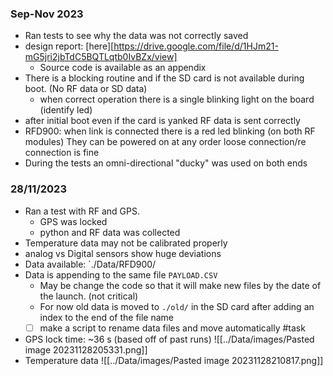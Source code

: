 
### Sep-Nov 2023

- Ran tests to see why the data was not correctly saved
- design report: [here][https://drive.google.com/file/d/1HJm21-mG5jri2jbTdC5BQTLqtb0IvBZx/view]
	- Source code is available as an appendix
- There is a blocking routine and if the SD card is not available during boot. (No RF data or SD data)
	- when correct operation there is a single blinking light on the board (identify led)
- after initial boot even if the card is yanked RF data is sent correctly
- RFD900: when link is connected there is a red led blinking (on both RF modules) They can be powered on at any order loose connection/re connection is fine 
- During the tests an omni-directional "ducky" was used on both ends

### 28/11/2023 

- Ran a test with RF and GPS.
	- GPS was locked
	- python and RF data was collected
- Temperature data may not be calibrated properly 
-  analog vs Digital sensors show huge deviations 
- Data available: `./Data/RFD900/
-  Data is appending to the same file `PAYLOAD.CSV`
	- May be change the code so that it will make new files by the date of the launch.  (not critical)
	- For now old data is moved to `./old/` in the SD card after adding an index to the end of the file name
	- [ ] make a script to rename data files and move automatically #task
- GPS lock time: ~36 s (based off of past runs)
	![[../Data/images/Pasted image 20231128205331.png]]
- Temperature data
	![[../Data/images/Pasted image 20231128210817.png]]
